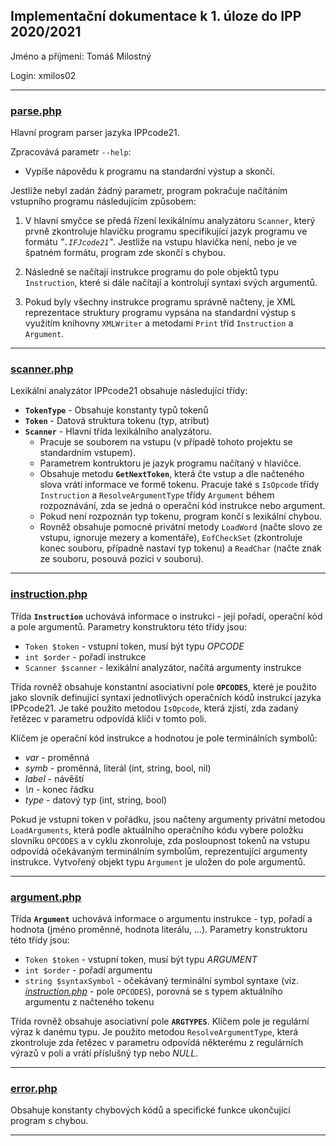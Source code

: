 ## Implementační dokumentace k 1. úloze do IPP 2020/2021
Jméno a příjmení: Tomáš Milostný

Login: xmilos02

---
### [parse.php](parse.php)
Hlavní program parser jazyka IPPcode21.

Zpracovává parametr ``--help``:
- Vypíše nápovědu k programu na standardní výstup a skončí.

Jestliže nebyl zadán žádný parametr, program pokračuje načítáním vstupního programu následujícím způsobem:

1. V hlavní smyčce se předá řízení lexikálnímu analyzátoru ``Scanner``, který prvně zkontroluje hlavičku programu specifikující jazyk programu ve formátu *"``.IFJcode21``"*. Jestliže na vstupu hlavička není, nebo je ve špatném formátu, program zde skončí s chybou.

2. Následně se načítají instrukce programu do pole objektů typu ``Instruction``, které si dále načítají a kontrolují syntaxi svých argumentů.

3. Pokud byly všechny instrukce programu správně načteny, je XML reprezentace struktury programu vypsána na standardní výstup s využitím knihovny ``XMLWriter`` a metodami ``Print`` tříd ``Instruction`` a ``Argument``.
---
### [scanner.php](scanner.php)
Lexikální analyzátor IPPcode21 obsahuje následující třídy:
- **``TokenType``** - Obsahuje konstanty typů tokenů
- **``Token``** - Datová struktura tokenu (typ, atribut)
- **``Scanner``** - Hlavní třída lexikálního analyzátoru.
    - Pracuje se souborem na vstupu (v případě tohoto projektu se standardním vstupem).
    - Parametrem kontruktoru je jazyk programu načítaný v hlavičce.
    - Obsahuje metodu **``GetNextToken``**, která čte vstup a dle načteného slova vrátí informace ve formě tokenu. Pracuje také s ``IsOpcode`` třídy ``Instruction`` a ``ResolveArgumentType`` třídy ``Argument`` během rozpoznávání, zda se jedná o operační kód instrukce nebo argument.
    - Pokud není rozpoznán typ tokenu, program končí s lexikální chybou.
    - Rovněž obsahuje pomocné privátní metody ``LoadWord`` (načte slovo ze vstupu, ignoruje mezery a komentáře), ``EofCheckSet`` (zkontroluje konec souboru, případně nastaví typ tokenu) a ``ReadChar`` (načte znak ze souboru, posouvá pozici v souboru).
---
### [instruction.php](instruction.php)
Třída **``Instruction``** uchovává informace o instrukci - její pořadí, operační kód a pole argumentů. Parametry konstruktoru této třídy jsou:
- ``Token $token`` - vstupní token, musí být typu *OPCODE*
- ``int $order`` - pořadí instrukce
- ``Scanner $scanner`` - lexikální analyzátor, načítá argumenty instrukce

Třída rovněž obsahuje konstantní asociativní pole **``OPCODES``**, které je použito jako slovník definující syntaxi jednotlivých operačních kódů instrukcí jazyka IPPcode21. Je také použito metodou ``IsOpcode``, která zjistí, zda zadaný řetězec v parametru odpovídá klíči v tomto poli.

Klíčem je operační kód instrukce a hodnotou je pole terminálních symbolů:
- *var* - proměnná
- *symb* - proměnná, literál (int, string, bool, nil)
- *label* - návěští
- *\n* - konec řádku
- *type* - datový typ (int, string, bool)

Pokud je vstupní token v pořádku, jsou načteny argumenty privátní metodou ``LoadArguments``, která podle aktuálního operačního kódu vybere položku slovníku ``OPCODES`` a v cyklu zkonroluje, zda posloupnost tokenů na vstupu odpovídá očekávaným terminálním symbolům, reprezentující argumenty instrukce. Vytvořený objekt typu ``Argument`` je uložen do pole argumentů.

---
### [argument.php](argument.php)
Třída **``Argument``** uchovává informace o argumentu instrukce - typ, pořadí a hodnota (jméno proměnné, hodnota literálu, ...). Parametry konstruktoru této třídy jsou:
- ``Token $token`` - vstupní token, musí být typu *ARGUMENT*
- ``int $order`` - pořadí argumentu
- ``string $syntaxSymbol`` - očekávaný terminální symbol syntaxe (viz. [*instruction.php*](readme1.md#instructionphp) - pole ``OPCODES``), porovná se s typem aktuálního argumentu z načteného tokenu

Třída rovněž obsahuje asociativní pole **``ARGTYPES``**. Klíčem pole je regulární výraz k danému typu. Je použito metodou ``ResolveArgumentType``, která zkontroluje zda řetězec v parametru odpovídá některému z regulárních výrazů v poli a vrátí příslušný typ nebo *NULL*.

---
### [error.php](error.php)
Obsahuje konstanty chybových kódů a specifické funkce ukončující program s chybou.

---